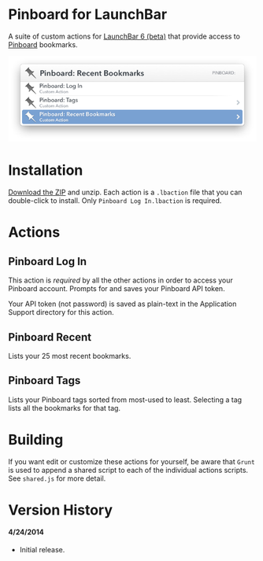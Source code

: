 # Pinboard for LaunchBar

A suite of custom actions for [LaunchBar 6 (beta)](http://blog.obdev.at/post/announcing-launchbar-6-beta/) that provide access to [Pinboard](https://pinboard.in/u:gillibrand) bookmarks. 

![Pinboard actions in LaunchBar](Pinboard-Actions.png)

# Installation

[Download the ZIP](https://github.com/gillibrand/launchbar-pinboard/archive/master.zip) and unzip. Each action is a `.lbaction` file that you can double-click to install. Only `Pinboard Log In.lbaction` is required.

# Actions

## Pinboard Log In

This action is *required* by all the other actions in order to access your Pinboard account. Prompts for and saves your Pinboard API token. 

Your API token (not password) is saved as plain-text in the Application Support directory for this action.

## Pinboard Recent

Lists your 25 most recent bookmarks. 

## Pinboard Tags

Lists your Pinboard tags sorted from most-used to least. Selecting a tag lists all the bookmarks for that tag.

# Building

If you want edit or customize these actions for yourself, be aware that `Grunt` is used to append a shared script to each of the individual actions scripts. See `shared.js` for more detail.

# Version History

#### 4/24/2014

- Initial release.